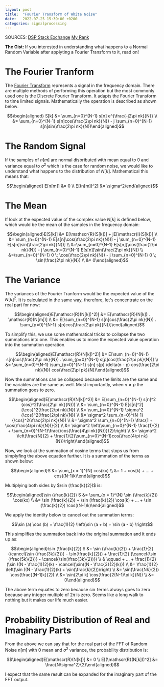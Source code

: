 ```yaml
---
layout: post
title:  "Fourier Transform of White Noise"
date:   2022-07-25 15:39:00 +0200
categories: signalprocessing
---
```


SOURCES: [DSP Stack Exchange](https://dsp.stackexchange.com/questions/8418/what-is-the-phase-and-magnitude-response-of-white-noise) [My Rank](https://blog.myrank.co.in/sum-of-sines-or-cosines-of-n-angles-in-a-p/)

**The Gist:** If you interested in understanding what happens to a Normal Random Variable after applyting a Fourier Transform to it, read on!

# The Fourier Tranform
The [Fourier Transform](https://www.karanjayachandra.com/signalprocessing/2021/10/02/fourier-transform.html) represents a signal in the frequency domain. There are multiple methods of performing this operation but the most commonly used one is the Discrete Fourier Transform. It adapts the Fourier Transform to time limited signals. Mathematically the operation is described as shown below:

$$\begin{aligned} S[k] &= \sum_{n=0}^{N-1} s[n] e^{\frac{-j2\pi nk}{N}} \\ &= \sum_{n=0}^{N-1} s[n]cos(\frac{2\pi nk}{N}) - j \sum_{n=0}^{N-1} s[n]sin(\frac{2\pi nk}{N})\end{aligned}$$

# The Random Signal
If the samples of $n[m]$ are normal disbributed with mean equal to 0 and variance equal to $\sigma^2$ which is the case for random noise, we would like to understand what happens to the distribution of $N[k]$. Mathematical this means that:

$$\begin{aligned} E[n[m]] &= 0 \\ E[(n[m])^2] &= \sigma^2\end{aligned}$$

# The Mean
If look at the expected value of the complex value $N[k]$ is defined below, which would be the mean of the samples in the frequency domain:

$$\begin{aligned}E[S[k]] &= E[\mathscr{R}(S[k])] + jE[\mathscr{I}(S[k])] \\ &= \sum_{n=0}^{N-1} E[s[n]\cos(\frac{2\pi nk}{N})] - j \sum_{n=0}^{N-1} E[s[n]\sin(\frac{2\pi nk}{N})] \\ &=\sum_{n=0}^{N-1} E[s[n]]\cos(\frac{2\pi nk}{N}) - j \sum_{n=0}^{N-1} E[s[n]]\sin(\frac{2\pi nk}{N}) \\ &=\sum_{n=0}^{N-1} 0 \; \cos(\frac{2\pi nk}{N}) - j \sum_{n=0}^{N-1} 0 \; \sin(\frac{2\pi nk}{N}) \\ &= 0\end{aligned}$$

# The Variance
The variances of the Fourier Tranform would be the expected value of the $N[k]^2$. It is calculated in the same way, therefore, let's concentrate on the real part for now:

$$\begin{aligned}E[\mathscr{R}(N[k])^2)] &= E[\mathscr{R}(N[k]) . \mathscr{R}(N[m])] \\ &= E[\sum_{n=0}^{N-1} s[n]cos(\frac{2\pi nk}{N}) . \sum_{p=0}^{N-1} s[p]cos(\frac{2\pi pk}{N})]\end{aligned}$$

To simplify this, we use some mathematical tricks to collapse the two summations into one. This enables us to move the expected value operation into the summation operation.

$$\begin{aligned}E[\mathscr{R}(N[k])^2)] &= E[\sum_{n=0}^{N-1} s[n]cos(\frac{2\pi nk}{N}) . \sum_{p=0}^{N-1} s[p]cos(\frac{2\pi pk}{N})] \\ &= \sum_{n=0}^{N-1} \sum_{p=0}^{N-1} s[n] s[p] \delta(n - p) cos(\frac{2\pi nk}{N}) cos(\frac{2\pi pk}{N})\end{aligned}$$

Now the summations can be collapsed because the limits are the same and the variables are the same as well. Most importantly, when $n \neq p$ the summation goes to zero.

$$\begin{aligned}E[\mathscr{R}(N[k])^2)] &= E[\sum_{n=0}^{N-1} s[n]^2 {cos}^2(\frac{2\pi nk}{N})] \\ &= \sum_{n=0}^{N-1} E[s[n]^2] {\cos}^2(\frac{2\pi nk}{N}) \\ &= \sum_{n=0}^{N-1} \sigma^2 {\cos}^2(\frac{2\pi nk}{N}) \\ &= \sigma^2 \sum_{n=0}^{N-1} {\cos}^2(\frac{2\pi nk}{N}) \\ &= \sigma^2 \sum_{n=0}^{N-1} \frac{1 + \cos(\frac{4\pi nk}{N})}{2} \\ &= \sigma^2 \left(\sum_{n=0}^{N-1} \frac{1}{2} + \sum_{n=0}^{N-1}\frac{\cos(\frac{4\pi nk}{N})}{2}\right) \\ &= \sigma^2 \left(\frac{N}{2} + \frac{1}{2}\sum_{n=0}^{N-1}cos(\frac{4\pi nk}{N})\right)\end{aligned}$$

Now, we look at the summation of cosine terms that stops us from simplyfing the above equation further. It is a summation of the terms as shown below:

$$\begin{aligned}S &= \sum_{x = 1}^{N} cos(kx) \\ &= 1 + cos(k) + ... + cos((N-1)k)\end{aligned}$$

Multiplying both sides by $\sin (\frac{k}{2})$ is:

$$\begin{aligned}\sin (\frac{k}{2}) S &= \sum_{x = 1}^{N} \sin (\frac{k}{2}) \cos(kx) \\ &= \sin (\frac{k}{2}) + \sin (\frac{k}{2}) \cos(k) + ... + \sin (\frac{k}{2}) \cos((N-1)k)\end{aligned}$$

We apply the identity below to cancel out the summation terms:

$$\sin (a) \cos (b) = \frac{1}{2} \left(\sin (a + b) + \sin (a - b) \right)$$

This simplifies the summation back into the original summation and it ends up as:

$$\begin{aligned}\sin (\frac{k}{2}) S &= \sin (\frac{k}{2}) + \frac{1}{2} (\cancel{\sin (\frac{3k}{2})} - \sin(\frac{k}{2})) + \frac{1}{2} (\cancel{\sin (\frac{5k}{2})} - \cancel{\sin(\frac{3k}{2})}) \\ & \qquad + ... + \frac{1}{2} (\sin ((N - \frac{1}{2})k) - \cancel{\sin((N - \frac{3}{2})k)}) \\ &= \frac{1}{2} \left(\sin ((N - \frac{1}{2})k) + \sin(\frac{k}{2})\right) \\ &= \sin(\frac{Nk}{2}) \cos(\frac{(N-1)k}{2}) \\ &= \sin(2\pi k) \cos(\frac{2(N-1)\pi k}{N}) \\ &= 0\end{aligned}$$

The above term equates to zero because $\sin$ terms always goes to zero because any integer multiple of $2\pi$ is zero. Seems like a long walk to nothing but it makes our life much easier.

# Probability Distribution of Real and Imaginary Parts

From the above we can say that for the real part of the FFT of Random Noise $n[m]$ with 0 mean and $\sigma^2$ variance, the probability distribution is:

$$\begin{aligned}E[\mathscr{R}(N[k])] &= 0 \\ E[(\mathscr{R}(N[k]))^2] &= \frac{N\sigma^2}{2}\end{aligned}$$

I expect that the same result can be expanded for the imaginary part of the FFT output. 